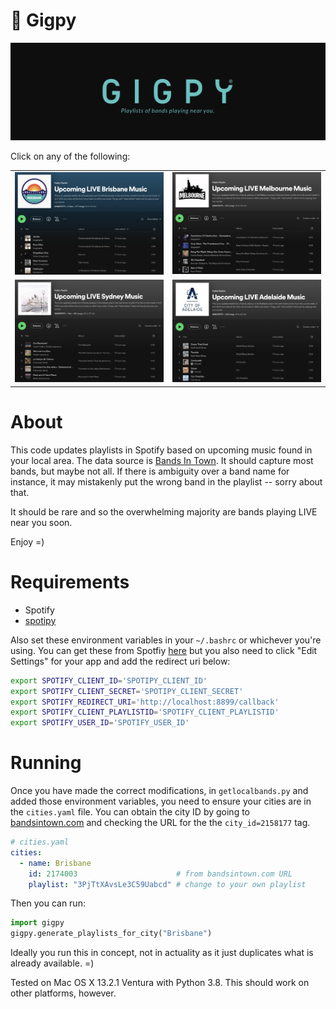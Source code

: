 🎵 Gigpy
=================

![Gigpy](screenshots/banner.png "Gigpy")

Click on any of the following:

<table>
  <tr>
    <td><a href="https://open.spotify.com/playlist/3PjTtXAvsLe3C59USzfkni?si=54a5eb05b5d84d99"><img src="screenshots/playlist_brisbane.png" style="width:100%"></a></td>
    <td><a href="https://open.spotify.com/playlist/4ctDUQ505YnGNoj21yYpxI?si=54a5eb05b5d84d99"><img src="screenshots/playlist_melbourne.png" style="width:100%"></a></td>
  </tr>
  <tr>
    <td><a href="https://open.spotify.com/playlist/1Shh4ljWPQrcsvpTKtppm5?si=54a5eb05b5d84d99"><img src="screenshots/playlist_sydney.png" style="width:100%"></a></td>
    <td><a href="https://open.spotify.com/playlist/5FsF0m0y3J8DT9t5APliQH?si=54a5eb05b5d84d99"><img src="screenshots/playlist_adelaide.png" style="width:100%"></a></td>
  </tr>
</table>

About
=====

This code updates playlists in Spotify based on upcoming music found in your local area.
The data source is [Bands In Town](https://www.bandsintown.com/). It should capture most bands, but maybe not all. If there is ambiguity over a band name for instance, it may mistakenly put the wrong band in the playlist -- sorry about that.

It should be rare and so the overwhelming majority are bands playing LIVE near you soon.

Enjoy =)

Requirements
============
* Spotify
* [spotipy](https://spotipy.readthedocs.io/en/2.22.1/)

Also set these environment variables in your `~/.bashrc` or whichever you're using. You can get these from Spotfiy [here](https://developer.spotify.com/dashboard/applications) but you also need to click "Edit Settings" for your app and add the redirect uri below:

```bash
export SPOTIFY_CLIENT_ID='SPOTIPY_CLIENT_ID'
export SPOTIFY_CLIENT_SECRET='SPOTIPY_CLIENT_SECRET'
export SPOTIFY_REDIRECT_URI='http://localhost:8899/callback'
export SPOTIFY_CLIENT_PLAYLISTID='SPOTIFY_CLIENT_PLAYLISTID'
export SPOTIFY_USER_ID='SPOTIFY_USER_ID'
```

Running
======

Once you have made the correct modifications, in `getlocalbands.py` and added those environment variables, you need to ensure your cities are in the `cities.yaml` file. You can obtain the city ID by going to [bandsintown.com](https://www.bandsintown.com/this-week/genre/all-genres) and checking the URL for the the `city_id=2158177` tag.

```yaml
# cities.yaml
cities:
  - name: Brisbane
    id: 2174003                      # from bandsintown.com URL
    playlist: "3PjTtXAvsLe3C59Uabcd" # change to your own playlist
```

Then you can run:

```Python
import gigpy
gigpy.generate_playlists_for_city("Brisbane")
```

Ideally you run this in concept, not in actuality as it just duplicates what is already available. =)

Tested on Mac OS X 13.2.1 Ventura with Python 3.8. This should work on other
platforms, however.

